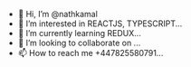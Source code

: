 - 👋 Hi, I’m @nathkamal
- 👀 I’m interested in REACTJS, TYPESCRIPT...
- 🌱 I’m currently learning REDUX...
- 💞️ I’m looking to collaborate on ...
- 📫 How to reach me +447825580791...

<!---
nathkamal/nathkamal is a ✨ special ✨ repository because its `README.md` (this file) appears on your GitHub profile.
You can click the Preview link to take a look at your changes.
--->

